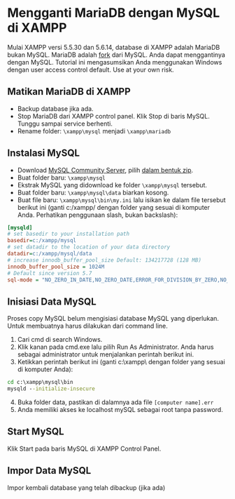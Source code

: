 # Mengganti MariaDB dengan MySQL di XAMPP

Mulai XAMPP versi 5.5.30 dan 5.6.14, database di XAMPP adalah MariaDB bukan MySQL. MariaDB adalah [fork](https://mariadb.com/kb/en/mariadb/mariadb-vs-mysql-compatibility/) dari MySQL. Anda dapat menggantinya dengan MySQL. Tutorial ini mengasumsikan Anda menggunakan Windows dengan user access control default. Use at your own risk.

## Matikan MariaDB di XAMPP 

* Backup database jika ada.
* Stop MariaDB dari XAMPP control panel. Klik Stop di baris MySQL. Tunggu sampai service berhenti.
* Rename folder: `\xampp\mysql` menjadi `\xampp\mariadb`

## Instalasi MySQL

* Download [MySQL Community Server](https://dev.mysql.com/downloads/mysql/), pilih [dalam bentuk zip](https://cdn.mysql.com//Downloads/MySQL-5.7/mysql-5.7.19-win32.zip).
* Buat folder baru: `\xampp\mysql`
* Ekstrak MySQL yang didownload ke folder `\xampp\mysql` tersebut.
* Buat folder baru: `\xampp\mysql\data` biarkan kosong.
* Buat file baru: `\xampp\mysql\bin\my.ini` lalu isikan ke dalam file tersebut berikut ini (ganti c:/xampp/ dengan folder yang sesuai di komputer Anda. Perhatikan penggunaan slash, bukan backslash):

```ini
[mysqld]
# set basedir to your installation path
basedir=c:/xampp/mysql
# set datadir to the location of your data directory
datadir=c:/xampp/mysql/data
# increase innodb_buffer_pool_size Default: 134217728 (128 MB)
innodb_buffer_pool_size = 1024M
# Default since version 5.7
sql-mode = "NO_ZERO_IN_DATE,NO_ZERO_DATE,ERROR_FOR_DIVISION_BY_ZERO,NO_AUTO_CREATE_USER,NO_ENGINE_SUBSTITUTION"
```

## Inisiasi Data MySQL

Proses copy MySQL belum mengisiasi database MySQL yang diperlukan. Untuk membuatnya harus dilakukan dari command line.

1. Cari cmd di search Windows.
2. Klik kanan pada cmd.exe lalu pilih Run As Administrator. Anda harus sebagai administrator untuk menjalankan perintah berikut ini.
3. Ketikkan perintah berikut ini (ganti c:\xampp\ dengan folder yang sesuai di komputer Anda):

```cmd
cd c:\xampp\mysql\bin
mysqld --initialize-insecure
```

4. Buka folder data, pastikan di dalamnya ada file `[computer name].err`
5. Anda memiliki akses ke localhost mySQL sebagai root tanpa password.

## Start MySQL

Klik Start pada baris MySQL di XAMPP Control Panel.

## Impor Data MySQL

Impor kembali database yang telah dibackup (jika ada)
